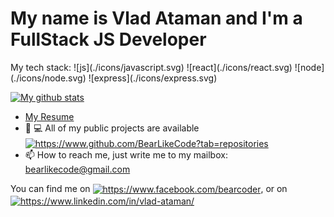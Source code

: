 # My name is Vlad Ataman and I'm a FullStack JS Developer

<p>My tech stack:
![js](./icons/javascript.svg) ![react](./icons/react.svg) ![node](./icons/node.svg) ![express](./icons/express.svg)
</p>
  
[![My github stats](https://github-readme-stats.vercel.app/api?username=bearlikecode&count_private=true&show_icons=true&theme=default&hide_title=true)](https://github.com/bearlikecode/github-readme-stats)

- <a href="https://bearlikecode.github.io/BearLikeCode/">My Resume</a>
- 👨‍ 💻  All of my public projects are available <a href="https://github.com/BearLikeCode?tab=repositories">
  <img align="center" src="https://img.shields.io/badge/github-%2324292e.svg?&style=for-the-badge&logo=github&logoColor=white" alt="https://www.github.com/BearLikeCode?tab=repositories" height="20" width="70" /></a>
- 📫  How to reach me, just write me to my mailbox: [bearlikecode@gmail.com](mailto:bearlikecode@gmail.com?subject=github)

<p style="text-align: center, color: #fff">You can find me on 
    <a href="https://www.facebook.com/bearcoder/" target="blank"><img align="center" src="https://img.shields.io/badge/facebook-%231877F2.svg?&style=for-the-badge&logo=facebook&logoColor=white" alt="https://www.facebook.com/bearcoder" height="20" width="80" /></a>, or on
    <a href="https://www.linkedin.com/in/vlad-ataman/" target="blank"><img align="center" src="https://img.shields.io/badge/linkedin-%230077B5.svg?&style=for-the-badge&logo=linkedin&logoColor=white" alt="https://www.linkedin.com/in/vlad-ataman/" height="20" width="80" /></a>
</p>
